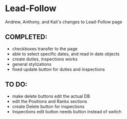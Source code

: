 # Lead-Follow
Andrew, Anthony, and Kali's changes to Lead-Follow page

## COMPLETED:
- checkboxes transfer to the page
- able to select specific dates, and read in date objects
- create duties, inspections works
- general stylizations
- fixed update button for duties and inspections

## TO DO:
- make delete buttons edit the actual DB
- edit the Positions and Ranks sections
- create Delete button for inspections
- Inspections edit button needs button instead of switch
